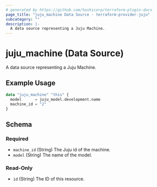 ```yaml
---
# generated by https://github.com/hashicorp/terraform-plugin-docs
page_title: "juju_machine Data Source - terraform-provider-juju"
subcategory: ""
description: |-
  A data source representing a Juju Machine.
---
```


# juju_machine (Data Source)

A data source representing a Juju Machine.

## Example Usage

```terraform
data "juju_machine" "this" {
  model      = juju_model.development.name
  machine_id = "2"
}
```

<!-- schema generated by tfplugindocs -->
## Schema

### Required

- `machine_id` (String) The Juju id of the machine.
- `model` (String) The name of the model.

### Read-Only

- `id` (String) The ID of this resource.


